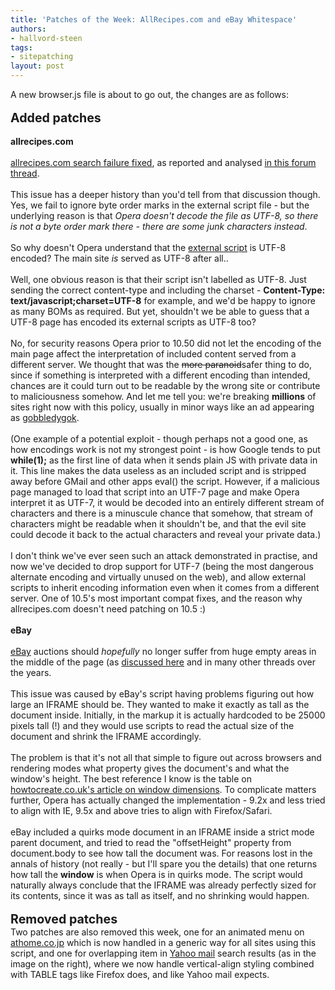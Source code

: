 ```yaml
---
title: 'Patches of the Week: AllRecipes.com and eBay Whitespace'
authors:
- hallvord-steen
tags:
- sitepatching
layout: post
---
```

A new browser.js file is about to go out, the changes are as follows:<br/><br/><span style="font-size: 140%"><strong>Added patches</strong></span><br/><br/><strong>allrecipes.com</strong><br/><br/><a href="http://allrecipes.com" target="_blank">allrecipes.com search failure fixed</a>, as reported and analysed <a href="http://my.opera.com/community/forums/topic.dml?id=341151" target="_blank">in this forum thread</a>.<br/><br/>This issue has a deeper history than you&#39;d tell from that discussion though. Yes, we fail to ignore byte order marks in the external script file - but the underlying reason is that <i>Opera doesn&#39;t decode the file as UTF-8, so there is not a byte order mark there - there are some junk characters instead</i>.<br/><br/>So why doesn&#39;t Opera understand that the <a href="http://images.media-allrecipes.com/js/bundles/main-site.min.js?v=114" target="_blank">external script</a> is UTF-8 encoded? The main site <i>is</i> served as UTF-8 after all..<br/><br/>Well, one obvious reason is that their script isn&#39;t labelled as UTF-8. Just sending the correct content-type and including the charset - <strong>Content-Type: text/javascript;charset=UTF-8</strong> for example, and we&#39;d be happy to ignore as many BOMs as required. But yet, shouldn&#39;t we be able to guess that a UTF-8 page has encoded its external scripts as UTF-8 too?<br/><br/>No, for security reasons Opera prior to 10.50 did not let the encoding of the main page affect the interpretation of included content served from a different server. We thought that was the <s>more paranoid</s>safer thing to do, since if something is interpreted with a different encoding than intended, chances are it could turn out to be readable by the wrong site or contribute to maliciousness somehow. And let me tell you: we&#39;re breaking <strong>millions</strong> of sites right now with this policy, usually in minor ways like an ad appearing as <a href="http://en.wikipedia.org/wiki/Mojibake" target="_blank">gobbledygok</a>.<br/><br/>(One example of a potential exploit - though perhaps not a good one, as how encodings work is not my strongest point - is how Google tends to put <strong>while(1);</strong> as the first line of data when it sends plain JS with private data in it. This line makes the data useless as an included script and is stripped away before GMail and other apps eval() the script. However, if a malicious page managed to load that script into an UTF-7 page and make Opera interpret it as UTF-7, it would be decoded into an entirely different stream of characters and there is a minuscule chance that somehow, that stream of characters might be readable when it shouldn&#39;t be, and that the evil site could decode it back to the actual characters and reveal your private data.)<br/><br/>I don&#39;t think we&#39;ve ever seen such an attack demonstrated in practise, and now we&#39;ve decided to drop support for UTF-7 (being the most dangerous alternate encoding and virtually unused on the web), and allow external scripts to inherit encoding information even when it comes from a different server. One of 10.5&#39;s most important compat fixes, and the reason why allrecipes.com doesn&#39;t need patching on 10.5 :)<br/><br/><strong>eBay</strong><br/><br/><a href="http://www.ebay.com" target="_blank">eBay</a> auctions should <i>hopefully</i> no longer suffer from huge empty areas in the middle of the page (as <a href="http://my.opera.com/community/forums/topic.dml?id=316241" target="_blank">discussed here</a> and in many other threads over the years.<br/><br/>This issue was caused by eBay&#39;s script having problems figuring out how large an IFRAME should be. They wanted to make it exactly as tall as the document inside. Initially, in the markup it is actually hardcoded to be 25000 pixels tall (!) and they would use scripts to read the actual size of the document and shrink the IFRAME accordingly.<br/><br/>The problem is that it&#39;s not all that simple to figure out across browsers and rendering modes what property gives the document&#39;s and what the window&#39;s height. The best reference I know is the table on <a href="http://www.howtocreate.co.uk/tutorials/javascript/browserwindow" target="_blank">howtocreate.co.uk&#39;s article on window dimensions</a>. To complicate matters further, Opera has actually changed the implementation - 9.2x and less tried to align with IE, 9.5x and above tries to align with Firefox/Safari.<br/><br/>eBay included a quirks mode document in an IFRAME inside a strict mode parent document, and tried to read the &quot;offsetHeight&quot; property from document.body to see how tall the document was. For reasons lost in the annals of history (not really - but I&#39;ll spare you the details) that one returns how tall the <strong>window</strong> is when Opera is in quirks mode. The script would naturally always conclude that the IFRAME was already perfectly sized for its contents, since it was as tall as itself, and no shrinking would happen.<br/><br/><strong><span style="font-size: 140%">Removed patches</span></strong><br/><span class='imgright'><img alt='' src='http://files.myopera.com/hallvors/blog/buggy.jpg' /></span> <br/>Two patches are also removed this week, one for an animated menu on <a href="http://www.athome.co.jp" target="_blank">athome.co.jp</a> which is now handled in a generic way for all sites using this script, and one for overlapping item in <a href="http://mail.yahoo.com" target="_blank">Yahoo mail</a> search results (as in the image on the right), where we now handle vertical-align styling combined with TABLE tags like Firefox does, and like Yahoo mail expects.
